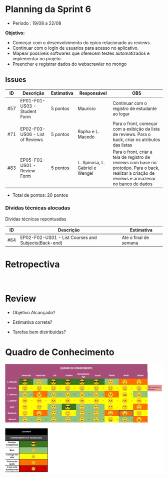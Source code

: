 # Planning da Sprint 6

- Período : 19/08 a 22/08

**Objetivo:**

- Começar com o desenvolvimento do epico relacionado as reviews.
- Continuar com o login de usuarios para acesso no aplicativo.
- Mapear possiveis softwares que oferecem testes automatizados e implementar no projeto.
- Preencher e registrar dados do webscrawler no mongo

## Issues

| ID  | Descrição                       | Estimativa | Responsável                     | OBS                                                                                                                                               |
| --- | ------------------------------- | ---------- | ------------------------------- | ------------------------------------------------------------------------------------------------------------------------------------------------- |
| #57 | EP01-F01-US03 - Student Form    | 5 pontos   | Mauricio                        | Continuar com o registro de estudante ao logar                                                                                                    |
| #71 | EP02-F03-US06 - List of Reviews | 5 pontos   | Rapha e L. Macedo               | Para o front, começar com a exibição da lista de reviews. Para o back, criar os atributos das listas                                              |
| #83 | EP05-F01-US01 - Review Form     | 5 pontos   | L. Spinosa, L. Gabriel e Wengel | Para o front, criar a tela de registro de reviews com base no prototipo. Para o back, realizar a criação de reviews e armazenar no banco de dados |

- Total de pontos: 20 pontos

### Dívidas técnicas alocadas

Dívidas técnicas repontuadas

| ID  | Descrição                                           | Estimativa            |
| --- | --------------------------------------------------- | --------------------- |
| #64 | EP02-F02-US01 - List Courses and Subjects(Back-end) | Ate o final de semana |

# Retropectiva

<img src="">

# Review

- Objetivo Alcançado?

- Estimativa correta?

- Tarefas bem distribuidas?

# Quadro de Conhecimento

<img src="../img/gerenciamento/QuadroConhecimento/QuadroConhecimento8.png">

